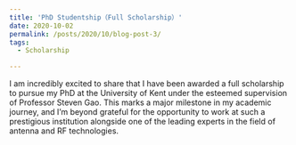 ```yaml
---
title: 'PhD Studentship（Full Scholarship）'
date: 2020-10-02
permalink: /posts/2020/10/blog-post-3/
tags:
  - Scholarship

---
```


I am incredibly excited to share that I have been awarded a full scholarship to pursue my PhD at the University of Kent under the esteemed supervision of Professor Steven Gao. This marks a major milestone in my academic journey, and I’m beyond grateful for the opportunity to work at such a prestigious institution alongside one of the leading experts in the field of antenna and RF technologies. 

